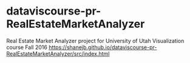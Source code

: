 # dataviscourse-pr-RealEstateMarketAnalyzer
Real Estate Market Analyzer project for University of Utah Visualization course Fall 2016
 https://shanejb.github.io/dataviscourse-pr-RealEstateMarketAnalyzer/src/index.html
